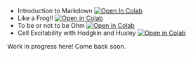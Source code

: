 - Introduction to Markdown [![Open In Colab](https://colab.research.google.com/assets/colab-badge.svg)](https://colab.research.google.com/github/mgiugliano/ePhysSignals/blob/main/notebooks/markdown_intro.ipynb)
- Like a Frog!! [![Open in Colab](https://colab.research.google.com/assets/colab-badge.svg)](https://colab.research.google.com/github/mgiugliano/ePhysSignals/blob/main/notebooks/like_a_frog.ipynb)
- To be or not to be Ohm [![Open in Colab](https://colab.research.google.com/assets/colab-badge.svg)](https://colab.research.google.com/github/mgiugliano/ePhysSignals/blob/main/notebooks/To_be_or_not_Ohmic.ipynb)
- Cell Excitability with Hodgkin and Huxley [![Open in Colab](https://colab.research.google.com/assets/colab-badge.svg)](https://colab.research.google.com/github/mgiugliano/ePhysSignals/blob/main/notebooks/HH.ipynb)

Work in progress here! Come back soon.
